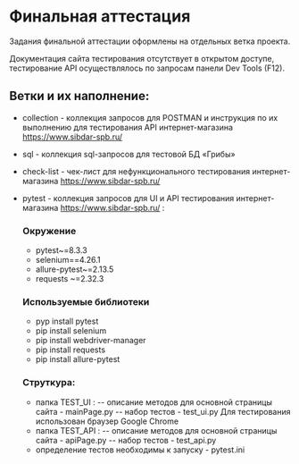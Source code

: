 # Финальная аттестация

Задания финальной аттестации оформлены на отдельных ветка проекта. 

Документация сайта тестирования отсутствует в открытом доступе, тестирование API осуществлялось по запросам панели Dev Tools (F12).

## Ветки и их наполнение:
- collection - коллекция запросов для POSTMAN и инструкция по их выполнению для тестирования API интернет-магазина https://www.sibdar-spb.ru/
 
- sql - коллекция sql-запросов  для тестовой БД «Грибы»
 
- check-list - чек-лист для нефункционального тестирования интернет-магазина https://www.sibdar-spb.ru/
 
- pytest - коллекция запросов для UI и API тестирования интернет-магазина https://www.sibdar-spb.ru/ :
  ### Окружение
    - pytest~=8.3.3
    - selenium==4.26.1
    - allure-pytest~=2.13.5
    - requests ~=2.32.3
  ### Используемые библиотеки
    - pyp install pytest
    - pip install selenium
    - pip install webdriver-manager
    - pip install requests
    - pip install allure-pytest
  ### Струткура:
    - папка TEST_UI :
    -- описание методов для основной страницы сайта - mainPage.py
    -- набор тестов - test_ui.py Для тестирования использован браузер Google Chrome
    - папка TEST_API :
    -- описание методов для основной страницы сайта - apiPage.py
    -- набор тестов - test_api.py
    - определение тестов необходимы к запуску - pytest.ini
    

